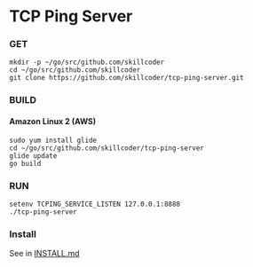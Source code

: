 # TCP Ping Server

### GET
```
mkdir -p ~/go/src/github.com/skillcoder
cd ~/go/src/github.com/skillcoder
git clone https://github.com/skillcoder/tcp-ping-server.git
```

### BUILD
#### Amazon Linux 2 (AWS)
```
sudo yum install glide
cd ~/go/src/github.com/skillcoder/tcp-ping-server
glide update
go build
```

### RUN
```
setenv TCPING_SERVICE_LISTEN 127.0.0.1:8888
./tcp-ping-server
```

### Install
See in [INSTALL.md](INSTALL.md)

